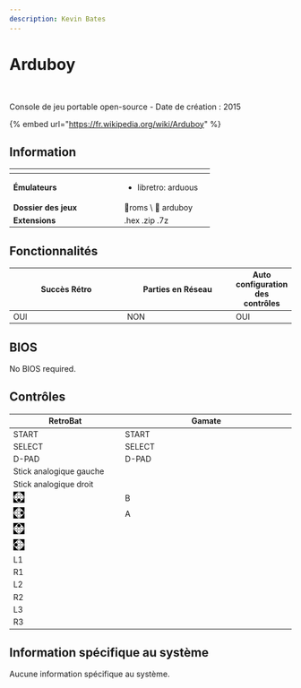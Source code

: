```yaml
---
description: Kevin Bates
---
```


# Arduboy

<div align="left">

<figure><img src="https://raw.githubusercontent.com/fabricecaruso/es-theme-carbon/78a0a78ab8f5e6a606f63833349382908d01d8af/art/logos/arduboy.svg" alt=""><figcaption></figcaption></figure>

</div>

Console de jeu portable open-source - Date de création : 2015

{% embed url="https://fr.wikipedia.org/wiki/Arduboy" %}

## Information

<table data-header-hidden><thead><tr><th width="184"></th><th></th><th data-hidden></th></tr></thead><tbody><tr><td><strong>Émulateurs</strong></td><td><ul><li>libretro: arduous</li></ul></td><td></td></tr><tr><td><strong>Dossier des jeux</strong></td><td><span data-gb-custom-inline data-tag="emoji" data-code="1f4c2">📂</span>roms \ <span data-gb-custom-inline data-tag="emoji" data-code="1f4c2">📂</span> arduboy</td><td></td></tr><tr><td><strong>Extensions</strong></td><td>.hex .zip .7z</td><td></td></tr></tbody></table>

## Fonctionnalités

<table><thead><tr><th width="256">Succès Rétro</th><th width="243">Parties en Réseau</th><th>Auto configuration des contrôles</th></tr></thead><tbody><tr><td>OUI</td><td>NON</td><td>OUI</td></tr></tbody></table>

## BIOS

No BIOS required.

## Contrôles

<table><thead><tr><th width="258">RetroBat</th><th width="443">Gamate</th></tr></thead><tbody><tr><td>START</td><td>START</td></tr><tr><td>SELECT</td><td>SELECT</td></tr><tr><td>D-PAD</td><td>D-PAD</td></tr><tr><td>Stick analogique gauche</td><td></td></tr><tr><td>Stick analogique droit</td><td></td></tr><tr><td><img src="../../../.gitbook/assets/image (20).png" alt="A"></td><td>B</td></tr><tr><td><img src="../../../.gitbook/assets/image (7).png" alt="B"></td><td>A</td></tr><tr><td><img src="../../../.gitbook/assets/image (35).png" alt="" data-size="original"></td><td></td></tr><tr><td><img src="../../../.gitbook/assets/image (33).png" alt="" data-size="line"></td><td></td></tr><tr><td>L1</td><td></td></tr><tr><td>R1</td><td></td></tr><tr><td>L2</td><td></td></tr><tr><td>R2</td><td></td></tr><tr><td>L3</td><td></td></tr><tr><td>R3</td><td></td></tr></tbody></table>

## Information spécifique au système

Aucune information spécifique au système.
